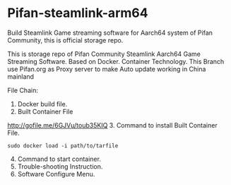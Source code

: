 # Pifan-steamlink-arm64
Build Steamlink Game streaming software for Aarch64 system of Pifan Community, this is official storage repo.

This is storage repo of Pifan Community Steamlink Aarch64 Game Streaming Software. Based on Docker. Container Technology.
This Branch use Pifan.org as Proxy server to make Auto update working in China mainland

File Chain:

1. Docker build file.
2. Built Container File

http://gofile.me/6GJVu/toub35KIQ
3. Command to install Built Container File.

    sudo docker load -i path/to/tarfile
4. Command to start container.
5. Trouble-shooting Instruction.
2. Software Configure Menu.
